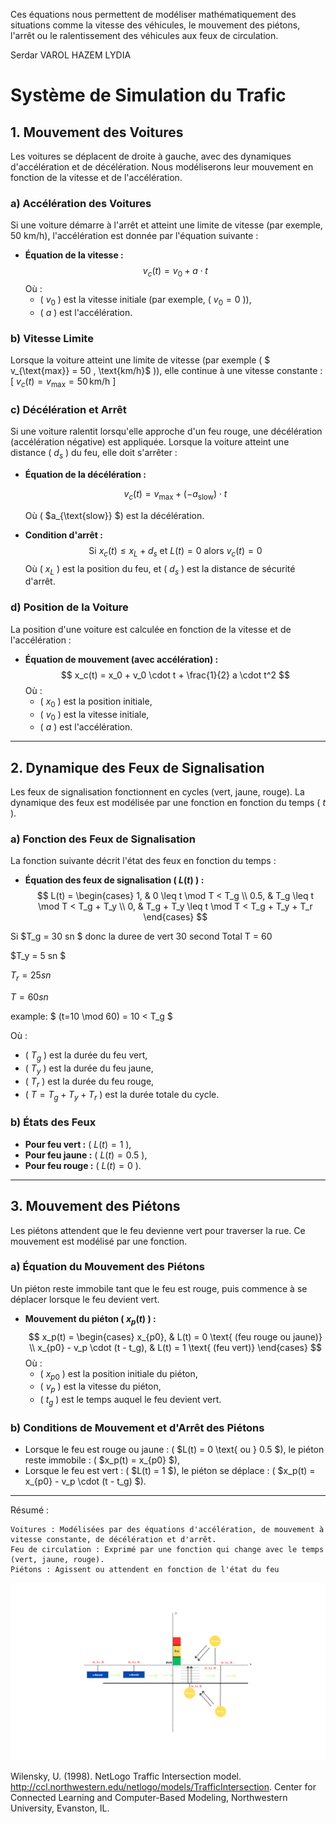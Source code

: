 

Ces équations nous permettent de modéliser mathématiquement des situations comme la vitesse des véhicules, le mouvement des piétons, l'arrêt ou le ralentissement des véhicules aux feux de circulation.

Serdar VAROL
HAZEM
LYDIA

# Système de Simulation du Trafic

## 1. Mouvement des Voitures

Les voitures se déplacent de droite à gauche, avec des dynamiques d'accélération et de décélération. Nous modéliserons leur mouvement en fonction de la vitesse et de l'accélération.

### a) **Accélération des Voitures**
Si une voiture démarre à l'arrêt et atteint une limite de vitesse (par exemple, 50 km/h), l'accélération est donnée par l'équation suivante :

- **Équation de la vitesse :**
  $$
  v_c(t) = v_0 + a \cdot t
  $$
  Où :
   - \( $v_0$ \)  est la vitesse initiale (par exemple, \( $v_0 = 0$ \)),
   - \( $a$ \) est l'accélération.

### b) **Vitesse Limite**
Lorsque la voiture atteint une limite de vitesse (par exemple \( $ v_{\text{max}} = 50 \, \text{km/h}$ \)), elle continue à une vitesse constante :
\[
$v_c(t) = v_{\text{max}} = 50 \, \text{km/h}$
\]

### c) **Décélération et Arrêt**
Si une voiture ralentit lorsqu'elle approche d'un feu rouge, une décélération (accélération négative) est appliquée. Lorsque la voiture atteint une distance \( $d_s$ \) du feu, elle doit s'arrêter :

- **Équation de la décélération :**

  $$v_c(t) = v_{\text{max}} + (-a_{\text{slow}}) \cdot t$$

  Où \( $a_{\text{slow}} $\) est la décélération.

- **Condition d'arrêt :**
  $$
  \text{Si } x_c(t) \leq x_L + d_s \text{ et } L(t) = 0 \text{ alors } v_c(t) = 0
  $$
  Où \( $x_L$ \) est la position du feu, et \( $d_s$ \) est la distance de sécurité d'arrêt.

### d) **Position de la Voiture**
La position d'une voiture est calculée en fonction de la vitesse et de l'accélération :

- **Équation de mouvement (avec accélération) :**
  $$
  x_c(t) = x_0 + v_0 \cdot t + \frac{1}{2} a \cdot t^2
  $$
  Où :
   - \( $x_0$ \) est la position initiale,
   - \( $v_0$ \) est la vitesse initiale,
   - \( $a$ \) est l'accélération.

---

## 2. Dynamique des Feux de Signalisation

Les feux de signalisation fonctionnent en cycles (vert, jaune, rouge). La dynamique des feux est modélisée par une fonction en fonction du temps \( $t$ \).

### a) **Fonction des Feux de Signalisation**
La fonction suivante décrit l'état des feux en fonction du temps :

- **Équation des feux de signalisation \( $L(t)$ \) :**
  $$
  L(t) =
  \begin{cases}
  1, & 0 \leq t \mod T < T_g \\  
  0.5, & T_g \leq t \mod T < T_g + T_y \\
  0, & T_g + T_y \leq t \mod T < T_g + T_y + T_r
  \end{cases}
  $$


Si $T_g = 30 sn $ donc la duree de vert 30 second Total T = 60
    
$T_y = 5 sn $
     
$T_r = 25 sn$

$T = 60 sn$

  example: $ (t=10 \mod 60) = 10 < T_g $ 


  Où :
   - \( $T_g$ \) est la durée du feu vert,
   - \( $T_y$ \) est la durée du feu jaune,
   - \( $T_r$ \) est la durée du feu rouge,
   - \( $T = T_g + T_y + T_r$ \) est la durée totale du cycle.

### b) **États des Feux**
- **Pour feu vert :** \( $L(t) = 1$ \),
- **Pour feu jaune :** \( $L(t) = 0.5$ \),
- **Pour feu rouge :** \( $L(t) = 0$ \).

---

## 3. Mouvement des Piétons

Les piétons attendent que le feu devienne vert pour traverser la rue. Ce mouvement est modélisé par une fonction.

### a) **Équation du Mouvement des Piétons**
Un piéton reste immobile tant que le feu est rouge, puis commence à se déplacer lorsque le feu devient vert.

- **Mouvement du piéton \( $x_p(t)$ \) :**
  $$
  x_p(t) =
  \begin{cases}
  x_{p0}, & L(t) = 0 \text{ (feu rouge ou jaune)} \\
  x_{p0} - v_p \cdot (t - t_g), & L(t) = 1 \text{ (feu vert)}
  \end{cases}
  $$
  Où :
   - \( $x_{p0}$ \) est la position initiale du piéton,
   - \( $v_p$ \) est la vitesse du piéton,
   - \( $t_g$ \) est le temps auquel le feu devient vert.

### b) **Conditions de Mouvement et d'Arrêt des Piétons**
- Lorsque le feu est rouge ou jaune : \( $L(t) = 0 \text{ ou } 0.5 $\), le piéton reste immobile : \( $x_p(t) = x_{p0} $\),
- Lorsque le feu est vert : \( $L(t) = 1 $\), le piéton se déplace : \( $x_p(t) = x_{p0} - v_p \cdot (t - t_g) $\).

---


Résumé :

    Voitures : Modélisées par des équations d'accélération, de mouvement à vitesse constante, de décélération et d'arrêt.
    Feu de circulation : Exprimé par une fonction qui change avec le temps (vert, jaune, rouge).
    Piétons : Agissent ou attendent en fonction de l'état du feu




![Alt text](veic.png)


Wilensky, U. (1998). NetLogo Traffic Intersection model. http://ccl.northwestern.edu/netlogo/models/TrafficIntersection. Center for Connected Learning and Computer-Based Modeling, Northwestern University, Evanston, IL.
